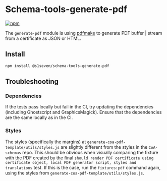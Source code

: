 # Schema-tools-generate-pdf

[![npm][npm-image]][npm-url]

[npm-image]: https://img.shields.io/npm/v/@s1seven/schema-tools-generate-pdf.svg?style=flat
[npm-url]: https://npmjs.org/package/@s1seven/schema-tools-generate-pdf

The `generate-pdf` module is using [pdfmake] to generate PDF buffer | stream from a certificate as JSON or HTML.

## Install

```bash
npm install @s1seven/schema-tools-generate-pdf
```

[pdfmake]: https://www.npmjs.com/package/pdfmake
[html-to-pdfmake]: https://www.npmjs.com/package/html-to-pdfmake

## Troubleshooting

### Dependencies

If the tests pass locally but fail in the CI, try updating the dependencies (including Ghostscript and GraphicsMagick). Ensure that the dependencies are the same locally as in the CI.

### Styles

The styles (specifically the margins) at `generate-coa-pdf-template/utils/styles.js` are slightly different from the styles in the `CoA-schemas` repo. This should be obvious when visually comparing the fixture with the PDF created by the final `should render PDF certificate using certificate object, local PDF generator script, styles and translations` test. If this is the case, run the `fixtures:pdf` command again, using the styles from `generate-coa-pdf-template/utils/styles.js`.
